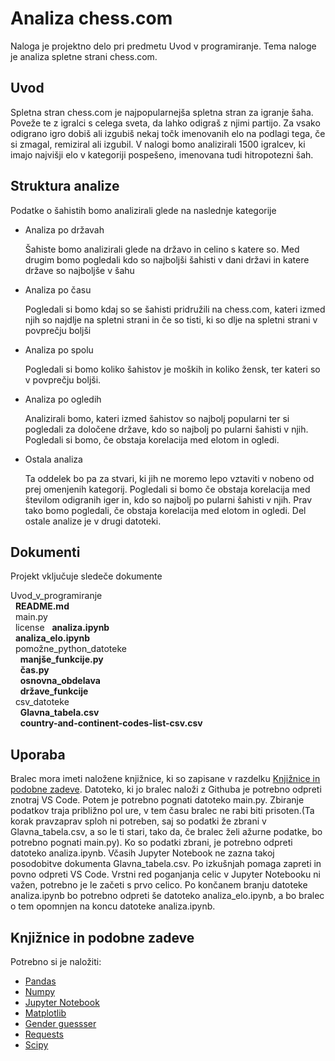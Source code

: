 # Analiza chess.com

Naloga je projektno delo pri predmetu Uvod v programiranje. Tema naloge je analiza spletne strani chess.com.
## Uvod
Spletna stran chess.com je najpopularnejša spletna stran za igranje šaha. Poveže te z igralci s celega sveta, da lahko odigraš z njimi partijo. Za vsako odigrano igro dobiš ali izgubiš nekaj točk imenovanih elo na podlagi tega, če si zmagal, remiziral ali izgubil. V nalogi bomo analizirali 1500 igralcev, ki imajo najvišji elo v kategoriji pospešeno, imenovana tudi hitropotezni šah. 

## Struktura analize
Podatke o šahistih bomo analizirali glede na naslednje kategorije
* Analiza po državah

   Šahiste bomo analizirali glede na državo in celino s katere so. Med drugim bomo pogledali kdo so najboljši šahisti v dani državi in katere države so najboljše v šahu
* Analiza po času

   Pogledali si bomo kdaj so se šahisti pridružili na chess.com, kateri izmed njih so najdlje na spletni strani in če so tisti, ki so dlje na spletni strani v povprečju boljši
* Analiza po spolu

   Pogledali si bomo koliko šahistov je moških in koliko žensk, ter kateri so v povprečju boljši.
* Analiza po ogledih

   Analizirali bomo, kateri izmed šahistov so najbolj popularni ter si pogledali za določene države, kdo so najbolj po pularni šahisti v njih. Pogledali si bomo, če obstaja korelacija med elotom in ogledi.
* Ostala analiza

   Ta oddelek bo pa za stvari, ki jih ne moremo lepo vztaviti v nobeno od prej omenjenih kategorij. Pogledali si bomo če obstaja korelacija med številom odigranih iger in, kdo so najbolj po pularni šahisti v njih. Prav tako bomo pogledali, če obstaja korelacija med elotom in ogledi. Del ostale analize je v drugi datoteki. 
## Dokumenti
Projekt vključuje sledeče dokumente

Uvod_v_programiranje
\
&nbsp;&nbsp;**README.md**\
&nbsp;&nbsp;main.py
\
&nbsp;&nbsp;license
&nbsp;&nbsp;**analiza.ipynb**
\
&nbsp;&nbsp;**analiza_elo.ipynb**
\
&nbsp;&nbsp;pomožne_python_datoteke
\
&nbsp;&nbsp;&nbsp;&nbsp;**manjše_funkcije.py**
\
&nbsp;&nbsp;&nbsp;&nbsp;**čas.py**
\
&nbsp;&nbsp;&nbsp;&nbsp;**osnovna_obdelava**
\
&nbsp;&nbsp;&nbsp;&nbsp;**države_funkcije**
\
&nbsp;&nbsp;csv_datoteke
\
&nbsp;&nbsp;&nbsp;&nbsp;**Glavna_tabela.csv**
\
&nbsp;&nbsp;&nbsp;&nbsp;**country-and-continent-codes-list-csv.csv**
## Uporaba
Bralec mora imeti naložene knjižnice, ki so zapisane v razdelku [Knjižnice in podobne zadeve](#knjižnice-in-podobne-zadeve). Datoteko, ki jo bralec naloži z Githuba je potrebno odpreti znotraj VS Code. Potem je potrebno pognati datoteko main.py. Zbiranje podatkov traja približno pol ure, v tem času bralec ne rabi biti prisoten.(Ta korak pravzaprav sploh ni potreben, saj so podatki že zbrani v Glavna_tabela.csv, a so le ti stari, tako da, če bralec želi ažurne podatke, bo potrebno pognati main.py). Ko so podatki zbrani, je potrebno odpreti datoteko analiza.ipynb. Včasih Jupyter Notebook ne zazna takoj posodobitve dokumenta Glavna_tabela.csv. Po izkušnjah pomaga zapreti in povno odpreti VS Code. Vrstni red poganjanja celic v Jupyter Notebooku ni važen, potrebno je le začeti s prvo celico. Po končanem branju datoteke analiza.ipynb bo potrebno odpreti še datoteko analiza_elo.ipynb, a bo bralec o tem opomnjen na koncu datoteke analiza.ipynb.
## Knjižnice in podobne zadeve
Potrebno si je naložiti:
* [Pandas](https://pandas.pydata.org/docs/getting_started/install.html)
* [Numpy](https://numpy.org/install/)
* [Jupyter Notebook](https://pypi.org/project/jupyter/)
* [Matplotlib](https://matplotlib.org/stable/install/index.html)
* [Gender guessser](https://matplotlib.org/stable/install/index.html)
* [Requests](https://pypi.org/project/requests/)
* [Scipy](https://scipy.org/install/)

